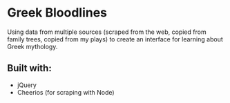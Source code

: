 # Greek Bloodlines
Using data from multiple sources (scraped from the web, copied from family trees, copied from my plays) to create an interface for learning about Greek mythology.

## Built with:
- jQuery
- Cheerios (for scraping with Node)
